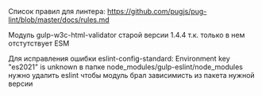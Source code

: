 Список правил для линтера:
https://github.com/pugjs/pug-lint/blob/master/docs/rules.md

Модуль gulp-w3c-html-validator старой версии 1.4.4 т.к. только в нем отстутствует ESM

Для исправления ошибки eslint-config-standard: Environment key "es2021" is unknown в папке node_modules/gulp-eslint/node_modules нужно удалить eslint чтобы модуль брал зависимисть из пакета нужной версии